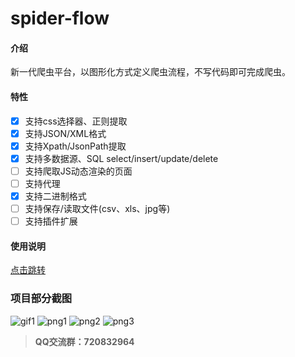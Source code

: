 # spider-flow

#### 介绍
新一代爬虫平台，以图形化方式定义爬虫流程，不写代码即可完成爬虫。

#### 特性
- [x] 支持css选择器、正则提取
- [x] 支持JSON/XML格式
- [x] 支持Xpath/JsonPath提取
- [x] 支持多数据源、SQL select/insert/update/delete
- [ ] 支持爬取JS动态渲染的页面
- [ ] 支持代理
- [x] 支持二进制格式
- [ ] 支持保存/读取文件(csv、xls、jpg等)
- [ ] 支持插件扩展

#### 使用说明
[点击跳转](https://gitee.com/jmxd/spider-flow/blob/master/document.md)

### 项目部分截图
![gif1](https://images.gitee.com/uploads/images/2019/0716/184746_b4b350c7_297689.gif "animate.gif")
![png1](https://images.gitee.com/uploads/images/2019/0716/184606_0aca457c_297689.png "demo-1.png")
![png2](https://images.gitee.com/uploads/images/2019/0716/184618_21bce697_297689.png "demo-2.png")
![png3](https://images.gitee.com/uploads/images/2019/0722/104134_03c7c8a9_1324601.png "demo-3.png")

>  **QQ交流群：720832964** 